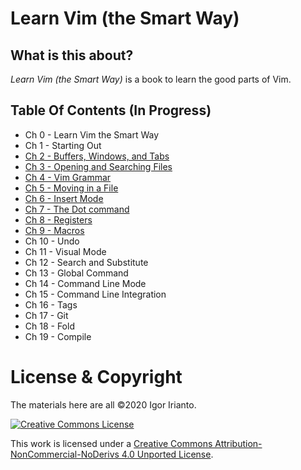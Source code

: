 # Learn Vim (the Smart Way)

## What is this about?
*Learn Vim (the Smart Way)* is a book to learn the good parts of Vim.

## Table Of Contents (In Progress)
- Ch 0     - Learn Vim the Smart Way
- Ch 1     - Starting Out
- [Ch 2     - Buffers, Windows, and Tabs](./ch2_buffers_windows_tabs.md)
- [Ch 3     - Opening and Searching Files](./ch3_opening_and_searching_files.md)
- [Ch 4     - Vim Grammar](./ch4_vim_grammar.md)
- [Ch 5     - Moving in a File](./ch5_moving_in_file.md)
- [Ch 6     - Insert Mode](./ch6_insert_mode.md)
- [Ch 7     - The Dot command](./ch7_the_dot_command.md)
- [Ch 8     - Registers](./ch8_registers.md)
- [Ch 9     - Macros](./ch9_macros.md)
- Ch 10    - Undo
- Ch 11    - Visual Mode
- Ch 12    - Search and Substitute
- Ch 13    - Global Command
- Ch 14    - Command Line Mode
- Ch 15    - Command Line Integration
- Ch 16    - Tags
- Ch 17    - Git
- Ch 18    - Fold
- Ch 19    - Compile

# License & Copyright
The materials here are all ©2020 Igor Irianto.

<a rel="license" href="http://creativecommons.org/licenses/by-nc-nd/4.0/"><img alt="Creative Commons License" style="border-width:0" src="https://i.creativecommons.org/l/by-nc-nd/4.0/88x31.png" /></a><br />

This work is licensed under a <a rel="license" href="http://creativecommons.org/licenses/by-nc-nd/4.0/">Creative Commons Attribution-NonCommercial-NoDerivs 4.0 Unported License</a>.

